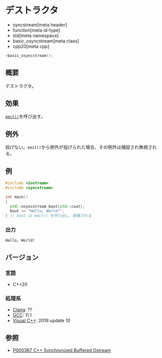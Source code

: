 # デストラクタ
* syncstream[meta header]
* function[meta id-type]
* std[meta namespace]
* basic_osyncstream[meta class]
* cpp20[meta cpp]

```cpp
~basic_osyncstream();
```

## 概要
デストラクタ。


## 効果
[`emit()`](emit.md)を呼び出す。


## 例外
投げない。`emit()`から例外が投げられた場合、その例外は捕捉され無視される。


## 例
```cpp example
#include <iostream>
#include <syncstream>

int main()
{
  std::osyncstream bout{std::cout};
  bout << "Hello, World!";
} // bout は emit() を呼び出し、破棄される
```

### 出力
```
Hello, World!
```


## バージョン
### 言語
- C++20

### 処理系
- [Clang](/implementation.md#clang): ??
- [GCC](/implementation.md#gcc): 11.1
- [Visual C++](/implementation.md#visual_cpp): 2019 update 10


## 参照
- [P0053R7 C++ Synchronized Buffered Ostream](http://www.open-std.org/jtc1/sc22/wg21/docs/papers/2017/p0053r7.pdf)
